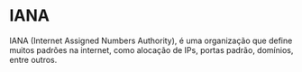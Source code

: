 # IANA

IANA (Internet Assigned Numbers Authority), é uma organização que define muitos padrões na internet, como alocação de IPs, portas padrão, domínios, entre outros.

